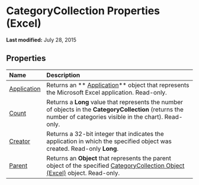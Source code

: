 
# CategoryCollection Properties (Excel)

 **Last modified:** July 28, 2015


## Properties



|**Name**|**Description**|
|:-----|:-----|
| [Application](cfae4e60-9cda-c43b-e1d5-78ba110dd21c.md)|Returns an  ** [Application](19b73597-5cf9-4f56-8227-b5211f657f6f.md)** object that represents the Microsoft Excel application. Read-only.|
| [Count](7d6c8a5c-75fb-f414-590d-1b0ea8d8ff22.md)|Returns a  **Long** value that represents the number of objects in the **CategoryCollection** (returns the number of categories visible in the chart). Read-only.|
| [Creator](dc0d57e5-5b48-34a9-cca4-360ea927adb1.md)|Returns a 32-bit integer that indicates the application in which the specified object was created. Read-only  **Long**.|
| [Parent](b91d60e8-e3a5-42d7-ca93-78469e8bd11b.md)|Returns an  **Object** that represents the parent object of the specified [CategoryCollection Object (Excel)](5fc7e8c2-6fcb-8726-36f8-d4ae8c2c91e1.md) object. Read-only.|

